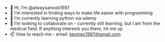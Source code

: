 - 👋 Hi, I’m @alwaysanoob1997
- 👀 I’m interested in finding ways to make life easier with programming
- 🌱 I’m currently learning python via udemy
- 💞️ I’m looking to collaborate on - currently still learning, but I am from the medical field. If anything interests you there, hit me up
- 📫 How to reach me - email: kevinpc1997@gmail.com

<!---
alwaysanoob1997/alwaysanoob1997 is a ✨ special ✨ repository because its `README.md` (this file) appears on your GitHub profile.
You can click the Preview link to take a look at your changes.
--->
